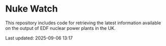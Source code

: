 # Nuke Watch

This repository includes code for retrieving the latest information available on the output of EDF nuclear power plants in the UK.

Last updated: 2025-09-06 13:17